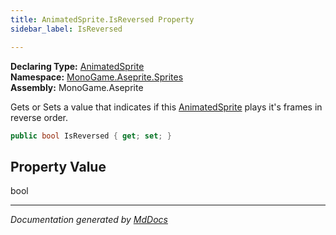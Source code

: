 ```yaml
---
title: AnimatedSprite.IsReversed Property
sidebar_label: IsReversed

---
```


**Declaring Type:** [AnimatedSprite](../)  
**Namespace:** [MonoGame.Aseprite.Sprites](../../)  
**Assembly:** MonoGame.Aseprite

Gets or Sets a value that indicates if this [AnimatedSprite](../) plays it's frames in reverse order.

```csharp
public bool IsReversed { get; set; }
```

## Property Value

bool

___

*Documentation generated by [MdDocs](https://github.com/ap0llo/mddocs)*
